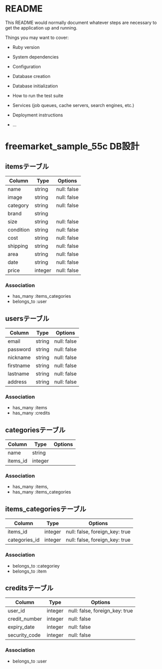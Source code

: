 # README

This README would normally document whatever steps are necessary to get the
application up and running.

Things you may want to cover:

* Ruby version

* System dependencies

* Configuration

* Database creation

* Database initialization

* How to run the test suite

* Services (job queues, cache servers, search engines, etc.)

* Deployment instructions

* ...

# freemarket_sample_55c DB設計
## itemsテーブル
|Column|Type|Options|
|------|----|-------|
|name|string|null: false|
|image|string|null: false|
|category|string|null: false|
|brand|string||
|size|string|null: false|
|condition|string|null: false|
|cost|string|null: false|
|shipping|string|null: false|
|area|string|null: false|
|date|string|null: false|
|price|integer|null: false|
### Association
- has_many :items_categories
- belongs_to :user

## usersテーブル
|Column|Type|Options|
|------|----|-------|
|email|string|null: false|
|password|string|null: false|
|nickname|string|null: false|
|firstname|string|null: false|
|lastname|string|null: false|
|address|string|null: false|
### Association
- has_many :items
- has_many :credits

## categoriesテーブル
|Column|Type|Options|
|------|----|-------|
|name|string||
|items_id|integer||
### Association
- has_many :items, 
- has_many :items_categories

## items_categoriesテーブル
|Column|Type|Options|
|------|----|-------|
|items_id|integer|null: false, foreign_key: true|
|categories_id|integer|null: false, foreign_key: true|
### Association
- belongs_to :categoriey
- belongs_to :item

## creditsテーブル
|Column|Type|Options|
|------|----|-------|
|user_id|integer|null: false, foreign_key: true|
|credit_number|integer|null: false|
|expiry_date|integer|null: false|
|security_code|integer|null: false|
### Association
- belongs_to :user